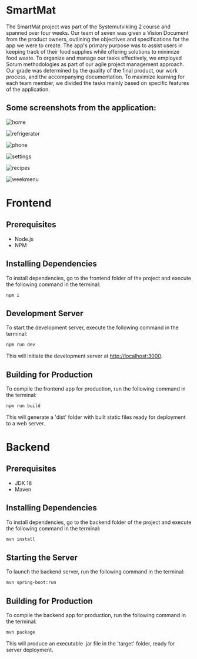 # SmartMat
The SmartMat project was part of the Systemutvikling 2 course and spanned over four weeks. Our team of seven was given a Vision Document from the product owners, outlining the objectives and specifications for the app we were to create. The app's primary purpose was to assist users in keeping track of their food supplies while offering solutions to minimize food waste. To organize and manage our tasks effectively, we employed Scrum methodologies as part of our agile project management approach. Our grade was determined by the quality of the final product, our work process, and the accompanying documentation. To maximize learning for each team member, we divided the tasks mainly based on specific features of the application.

## Some screenshots from the application: 

![home](https://github.com/ecschoye/idatt2106_2023_05/blob/Main/screenshots/home.png)

![refrigerator](https://github.com/ecschoye/idatt2106_2023_05/blob/Main/screenshots/kjoleskab.png)

![phone](https://github.com/ecschoye/idatt2106_2023_05/blob/Main/screenshots/phone.png)

![settings](https://github.com/ecschoye/idatt2106_2023_05/blob/Main/screenshots/settings'.png)

![recipes](https://github.com/ecschoye/idatt2106_2023_05/blob/Main/screenshots/recipe_dark.png)

![weekmenu](https://github.com/ecschoye/idatt2106_2023_05/blob/Main/screenshots/week_dark.png)

# Frontend

## Prerequisites
- Node.js
- NPM

## Installing Dependencies
To install dependencies, go to the frontend folder of the project and execute the following command in the terminal:
```bash
npm i
```

## Development Server
To start the development server, execute the following command in the terminal:
```bash
npm run dev
```
This will initiate the development server at [http://localhost:3000](http://localhost:3000).

## Building for Production
To compile the frontend app for production, run the following command in the terminal:
```bash
npm run build
```
This will generate a 'dist' folder with built static files ready for deployment to a web server.

# Backend

## Prerequisites
- JDK 18
- Maven

## Installing Dependencies
To install dependencies, go to the backend folder of the project and execute the following command in the terminal:
```bash
mvn install
```

## Starting the Server
To launch the backend server, run the following command in the terminal:
```bash
mvn spring-boot:run
```

## Building for Production
To compile the backend app for production, run the following command in the terminal:
```bash
mvn package
```
This will produce an executable .jar file in the 'target' folder, ready for server deployment.
